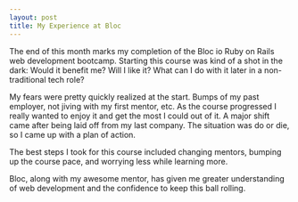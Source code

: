```yaml
---
layout: post
title: My Experience at Bloc
---
```


The end of this month marks my completion of the Bloc io Ruby on Rails web development bootcamp. Starting this course was kind of a shot in the dark: Would it benefit me? Will I like it? What can I do with it later in a non-traditional tech role?

My fears were pretty quickly realized at the start. Bumps of my past employer, not jiving with my first mentor, etc. As the course progressed I really wanted to enjoy it and get the most I could out of it. A major shift came after being laid off from my last company. The situation was do or die, so I came up with a plan of action.

The best steps I took for this course included changing mentors, bumping up the course pace, and worrying less while learning more.

Bloc, along with my awesome mentor, has given me greater understanding of web development and the confidence to keep this ball rolling.
